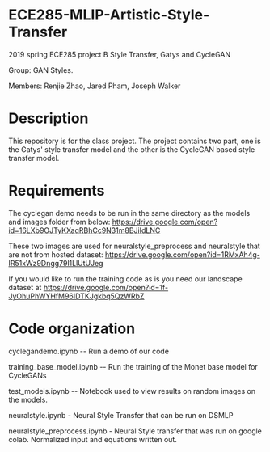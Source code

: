 # ECE285-MLIP-Artistic-Style-Transfer
2019 spring ECE285 project B Style Transfer, Gatys and CycleGAN

Group: GAN Styles.

Members: Renjie Zhao, Jared Pham, Joseph Walker


Description
===========
This repository is for the class project. The project contains two part, one is the Gatys' style transfer model and the other is the CycleGAN based style transfer model.


Requirements
============
The cyclegan demo needs to be run in the same directory as the models and images folder from below:
https://drive.google.com/open?id=16LXb9OJTyKXaqRBhCc9N31m8BJiIdLNC

These two images are used for neuralstyle_preprocess and neuralstyle that are not from hosted dataset:
https://drive.google.com/open?id=1RMxAh4g-IR51xWz9Dngg79l1LlUtUJeg

If you would like to run the training code as is you need our landscape dataset at 
https://drive.google.com/open?id=1f-JyOhuPhWYHfM96IDTKJgkbq5QzWRbZ

Code organization
=================
cyclegandemo.ipynb -- Run a demo of our code 

training_base_model.ipynb -- Run the training of the Monet base model for CycleGANs

test_models.ipynb -- Notebook used to view results on random images on the models. 

neuralstyle.ipynb - Neural Style Transfer that can be run on DSMLP

neuralstyle_preprocess.ipynb - Neural Style transfer that was run on google colab. Normalized input and equations written out.

